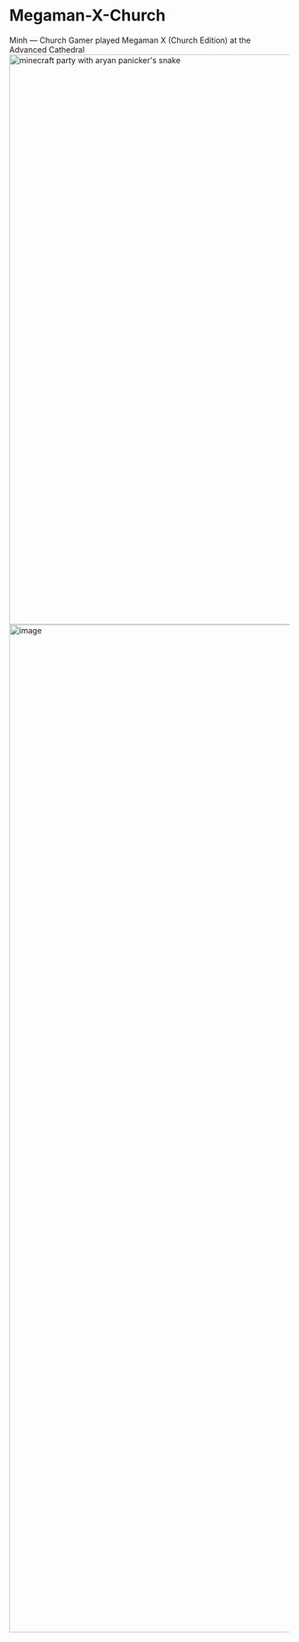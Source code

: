 # Megaman-X-Church
Minh — Church Gamer played Megaman X (Church Edition) at the Advanced Cathedral
<img width="1536" height="1024" alt="minecraft party with aryan panicker's snake" src="https://github.com/user-attachments/assets/59a3679a-a56d-4715-844a-fb2e892a105a" />
<img width="3790" height="1810" alt="image" src="https://github.com/user-attachments/assets/14fced43-215d-4221-8c90-6dcd22d374bf" />
